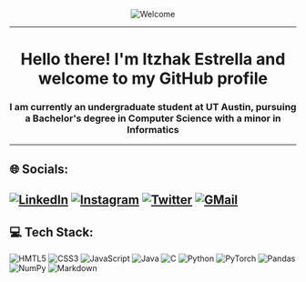 
<p align = "center"> <img src = "https://share.creavite.co/H7Pz4V9vB2tsvhHQ.gif" alt = "Welcome"></img></p>

---

<h1 align = "center" > Hello there! I'm Itzhak Estrella and welcome to my GitHub profile </h1>
<h3 align = "center"> I am currently an undergraduate student at UT Austin, pursuing a Bachelor's degree in Computer Science with a minor in Informatics</h3>

---

## :globe_with_meridians: Socials:
[![LinkedIn](https://img.shields.io/badge/linkedin-%230077B5.svg?style=for-the-badge&logo=linkedin&logoColor=white)](https://www.linkedin.com/in/itz-estrella/)
[![Instagram](https://img.shields.io/badge/Instagram-%23E4405F.svg?style=for-the-badge&logo=Instagram&logoColor=white)]()
[![Twitter](https://img.shields.io/badge/twitter-%231DA1F2.svg?style=for-the-badge&logo=Twitter&logoColor=white)]()
[![GMail](https://img.shields.io/badge/Gmail-D14836?style=for-the-badge&logo=gmail&logoColor=white)](mailto:itzhak0estrella@gmail.com)
---
## :computer: Tech Stack:
![HMTL5](https://img.shields.io/badge/html5-%23E34F26.svg?style=for-the-badge&logo=html5&logoColor=white)
![CSS3](https://img.shields.io/badge/css3-%231572B6.svg?style=for-the-badge&logo=css3&logoColor=white)
![JavaScript](https://img.shields.io/badge/javascript-%23323330.svg?style=for-the-badge&logo=javascript&logoColor=%23F7DF1E)
![Java](https://img.shields.io/badge/Java-ED8B00?style=for-the-badge&logo=openjdk&logoColor=white)
![C](https://img.shields.io/badge/c-%2300599C.svg?style=for-the-badge&logo=c&logoColor=white")
![Python](https://img.shields.io/badge/python-%2314354C.svg?style=for-the-badge&logo=python&logoColor=white)
![PyTorch](https://img.shields.io/badge/PyTorch-%23EE4C2C.svg?style=for-the-badge&logo=PyTorch&logoColor=white)
![Pandas](https://img.shields.io/badge/pandas-%23150458.svg?style=for-the-badge&logo=pandas&logoColor=white)
![NumPy](https://img.shields.io/badge/numpy-%23013243.svg?style=for-the-badge&logo=numpy&logoColor=white)
![Markdown](https://img.shields.io/badge/markdown-%23000000.svg?style=for-the-badge&logo=markdown&logoColor=white)
